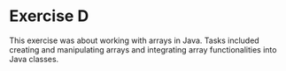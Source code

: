 # Exercise D
This exercise was about working with arrays in Java. Tasks included creating and manipulating arrays and integrating array functionalities into Java classes.

